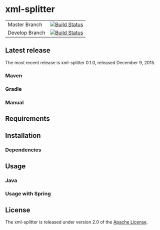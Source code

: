 # xml-splitter
| | |
| --- | --- |
| Master Branch | [![Build Status](https://travis-ci.org/spucman/xml-splitter.svg?branch=master)](https://travis-ci.org/spucman/xml-splitter) |
| Develop Branch | [![Build Status](https://travis-ci.org/spucman/xml-splitter.svg?branch=develop)](https://travis-ci.org/spucman/xml-splitter) |

## Latest release
The most recent release is xml-splitter 0.1.0, released December 9, 2015.

### Maven

### Gradle

### Manual

## Requirements

## Installation


### Dependencies

## Usage

### Java

### Usage with Spring

## License
The xml-splitter is released under version 2.0 of the [Apache License][].

[Apache License]: http://www.apache.org/licenses/LICENSE-2.0